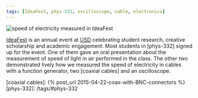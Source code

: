 ```yaml
---
tags: [IdeaFest, phys-332, oscilloscope, cable, electronics]
---
```


![speed of electricity measured in IdeaFest]({{site.exa}}/speed-of-electricity-measured-in-ideafest.jpg)

[IdeaFest] is an annual event at [USD] celebrating student research, creative
scholarship and academic engagement. Most students in [phys-332] signed up for
the event. One of them gave an oral presentation about the measurement of speed
of light in air performed in the class. The other two demonstrated lively how
we measured the speed of electricity in cables with a function generator, two
[coaxial cables] and an oscilloscope.

[IdeaFest]: http://www.usd.edu/cage/ideafest
[USD]: http://www.usd.edu
[coaxial cables]: {% post_url 2015-04-22-coax-with-BNC-connectors %}
[phys-332]: /tags/#phys-332
